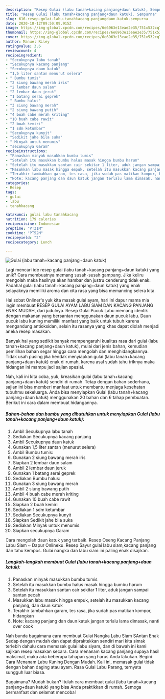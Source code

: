 ```yaml
---
description: "Resep Gulai (labu tanah+kacang panjang+daun katuk), Sempurna"
title: "Resep Gulai (labu tanah+kacang panjang+daun katuk), Sempurna"
slug: 616-resep-gulai-labu-tanahkacang-panjangdaun-katuk-sempurna
date: 2020-10-12T09:50:09.915Z
image: https://img-global.cpcdn.com/recipes/6e6963e13eae2e35/751x532cq70/gulai-labu-tanahkacang-panjangdaun-katuk-foto-resep-utama.jpg
thumbnail: https://img-global.cpcdn.com/recipes/6e6963e13eae2e35/751x532cq70/gulai-labu-tanahkacang-panjangdaun-katuk-foto-resep-utama.jpg
cover: https://img-global.cpcdn.com/recipes/6e6963e13eae2e35/751x532cq70/gulai-labu-tanahkacang-panjangdaun-katuk-foto-resep-utama.jpg
author: Manuel Riley
ratingvalue: 3.6
reviewcount: 4
recipeingredient:
- "Secukupnya labu tanah"
- "Secukupnya kacang panjang"
- "Secukupnya daun katuk"
- "1,5 liter santan menurut selera"
- " Bumbu tumis"
- "2 siung bawang merah iris"
- "2 lembar daun salam"
- "2 lembar daun jeruk"
- "1 batang serai geprek"
- " Bumbu halus"
- "3 siung bawang merah"
- "2 siung bawang putih"
- "4 buah cabe merah kriting"
- "10 buah cabe rawit"
- "2 buah kemiri"
- "1 sdm ketumbar"
- "Secukupnya kunyit"
- "Sedikit jahe bila suka"
- " Minyak untuk menumis"
- "secukupnya Garam"
recipeinstructions:
- "Panaskan minyak masukkan bumbu tumis"
- "Setelah itu masukkan bumbu halus masak hingga bumbu harum"
- "Setelah itu masukkan santan cair sekitar 1 liter, aduk jangan sampai santan pecah"
- "Masukkan labu masak hingga empuk, setelah itu masukkan kacang panjang, dan daun katuk"
- "Terakhir tambahkan garam, tes rasa, jika sudah pas matikan kompor, hidangkan"
- "Note: kacang panjang dan daun katuk jangan terlalu lama dimasak, nanti over cook"
categories:
- Resep
tags:
- gulai
- labu
- tanahkacang

katakunci: gulai labu tanahkacang 
nutrition: 179 calories
recipecuisine: Indonesian
preptime: "PT31M"
cooktime: "PT52M"
recipeyield: "2"
recipecategory: Lunch

---
```



![Gulai (labu tanah+kacang panjang+daun katuk)](https://img-global.cpcdn.com/recipes/6e6963e13eae2e35/751x532cq70/gulai-labu-tanahkacang-panjangdaun-katuk-foto-resep-utama.jpg)

Lagi mencari ide resep gulai (labu tanah+kacang panjang+daun katuk) yang unik? Cara membuatnya memang susah-susah gampang. Jika keliru mengolah maka hasilnya akan hambar dan justru cenderung tidak enak. Padahal gulai (labu tanah+kacang panjang+daun katuk) yang enak selayaknya memiliki aroma dan cita rasa yang bisa memancing selera kita.

Hai sobat Onliner&#39;s yuk kita masak gulai ayam, hari ini dapur mama mia ingin membuat RESEP GULAI AYAM LABU SIAM DAN KACANG PANJANG ENAK MUDAH, dari judulnya. Resep Gulai Pucuk Labu memang identik dengan makanan yang bersantan menggunakan daun pucuk labu. Daun pucuk labu kuning memiliki manfaat yang baik untuk tubuh karena mengandung antioksidan, selain itu rasanya yang khas dapat diolah menjadi aneka resep masakan.

Banyak hal yang sedikit banyak mempengaruhi kualitas rasa dari gulai (labu tanah+kacang panjang+daun katuk), mulai dari jenis bahan, kemudian pemilihan bahan segar hingga cara mengolah dan menghidangkannya. Tidak usah pusing jika hendak menyiapkan gulai (labu tanah+kacang panjang+daun katuk) enak di rumah, karena asal sudah tahu triknya maka hidangan ini mampu jadi sajian spesial.


Nah, kali ini kita coba, yuk, kreasikan gulai (labu tanah+kacang panjang+daun katuk) sendiri di rumah. Tetap dengan bahan sederhana, sajian ini bisa memberi manfaat untuk membantu menjaga kesehatan tubuhmu sekeluarga. Anda bisa menyiapkan Gulai (labu tanah+kacang panjang+daun katuk) menggunakan 20 bahan dan 6 tahap pembuatan. Berikut ini cara dalam membuat hidangannya.

<!--inarticleads1-->

##### Bahan-bahan dan bumbu yang dibutuhkan untuk menyiapkan Gulai (labu tanah+kacang panjang+daun katuk):

1. Ambil Secukupnya labu tanah
1. Sediakan Secukupnya kacang panjang
1. Ambil Secukupnya daun katuk
1. Gunakan 1,5 liter santan (menurut selera)
1. Ambil  Bumbu tumis:
1. Gunakan 2 siung bawang merah iris
1. Siapkan 2 lembar daun salam
1. Ambil 2 lembar daun jeruk
1. Gunakan 1 batang serai geprek
1. Sediakan  Bumbu halus:
1. Gunakan 3 siung bawang merah
1. Ambil 2 siung bawang putih
1. Ambil 4 buah cabe merah kriting
1. Gunakan 10 buah cabe rawit
1. Siapkan 2 buah kemiri
1. Sediakan 1 sdm ketumbar
1. Sediakan Secukupnya kunyit
1. Siapkan Sedikit jahe bila suka
1. Sediakan  Minyak untuk menumis
1. Siapkan secukupnya Garam


Cara mengolah daun katuk yang terbaik. Resep Oseng Kacang Panjang Labu Siam ~ Dapur Onlineku. Resep Sayur gulai labu siam,kacang panjang dan tahu kempos. Gulai nangka dan labu siam ini paling enak disajikan. 

<!--inarticleads2-->

##### Langkah-langkah membuat Gulai (labu tanah+kacang panjang+daun katuk):

1. Panaskan minyak masukkan bumbu tumis
1. Setelah itu masukkan bumbu halus masak hingga bumbu harum
1. Setelah itu masukkan santan cair sekitar 1 liter, aduk jangan sampai santan pecah
1. Masukkan labu masak hingga empuk, setelah itu masukkan kacang panjang, dan daun katuk
1. Terakhir tambahkan garam, tes rasa, jika sudah pas matikan kompor, hidangkan
1. Note: kacang panjang dan daun katuk jangan terlalu lama dimasak, nanti over cook


Nah bunda bagaimana cara membuat Gulai Nangka Labu Siam SAntan Enak Sedap dengan mudah dan dapat dipraktekkan sendiri mari kita simak terlebih dahulu cara memasak gulai labu siyam, dan di bawah ini kami sajikan resep masakan secara. Cara menanam kacang panjang supaya hasil maksimal, maka ada beberapa tahapan yang harus Anda lakukan. Begini Cara Menanam Labu Kuning Dengan Mudah. Kali ini, memasak gulai tidak dengan bahan daging atau ayam. Rasa Gulai Labu Parang, ternyata sungguh luar biasa. 

Bagaimana? Mudah bukan? Itulah cara membuat gulai (labu tanah+kacang panjang+daun katuk) yang bisa Anda praktikkan di rumah. Semoga bermanfaat dan selamat mencoba!
